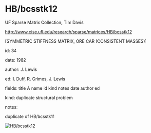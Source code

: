 # HB/bcsstk12

 UF Sparse Matrix Collection, Tim Davis

 http://www.cise.ufl.edu/research/sparse/matrices/HB/bcsstk12

 [SYMMETRIC STIFFNESS MATRIX, ORE CAR (CONSISTENT MASSES)]

 id: 34

 date: 1982

 author: J. Lewis

 ed: I. Duff, R. Grimes, J. Lewis

 fields: title A name id kind notes date author ed

 kind: duplicate structural problem

 notes:

 duplicate of HB/bcsstk11

![HB/bcsstk12](http://yifanhu.net/GALLERY/GRAPHS/GIF_SMALL/HB@bcsstk12.gif)
